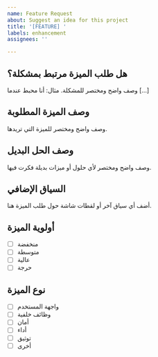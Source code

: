 ```yaml
---
name: Feature Request
about: Suggest an idea for this project
title: '[FEATURE] '
labels: enhancement
assignees: ''

---
```


## هل طلب الميزة مرتبط بمشكلة؟
وصف واضح ومختصر للمشكلة. مثال: أنا محبط عندما [...]

## وصف الميزة المطلوبة
وصف واضح ومختصر للميزة التي تريدها.

## وصف الحل البديل
وصف واضح ومختصر لأي حلول أو ميزات بديلة فكرت فيها.

## السياق الإضافي
أضف أي سياق آخر أو لقطات شاشة حول طلب الميزة هنا.

## أولوية الميزة
- [ ] منخفضة
- [ ] متوسطة
- [ ] عالية
- [ ] حرجة

## نوع الميزة
- [ ] واجهة المستخدم
- [ ] وظائف خلفية
- [ ] أمان
- [ ] أداء
- [ ] توثيق
- [ ] أخرى
